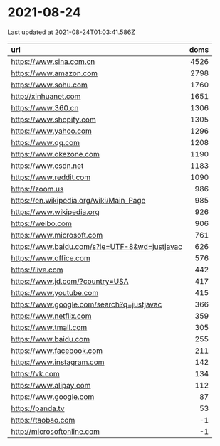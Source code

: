 # 2021-08-24

<!-- BEGIN -->
Last updated at 2021-08-24T01:03:41.586Z

url | doms
:- | -:
https://www.sina.com.cn | 4526
https://www.amazon.com | 2798
https://www.sohu.com | 1760
http://xinhuanet.com | 1651
https://www.360.cn | 1306
https://www.shopify.com | 1305
https://www.yahoo.com | 1296
https://www.qq.com | 1208
https://www.okezone.com | 1190
https://www.csdn.net | 1183
https://www.reddit.com | 1090
https://zoom.us | 986
https://en.wikipedia.org/wiki/Main_Page | 985
https://www.wikipedia.org | 926
https://weibo.com | 906
https://www.microsoft.com | 761
https://www.baidu.com/s?ie=UTF-8&wd=justjavac | 626
https://www.office.com | 576
https://live.com | 442
https://www.jd.com/?country=USA | 417
https://www.youtube.com | 415
https://www.google.com/search?q=justjavac | 366
https://www.netflix.com | 359
https://www.tmall.com | 305
https://www.baidu.com | 255
https://www.facebook.com | 211
https://www.instagram.com | 142
https://vk.com | 134
https://www.alipay.com | 112
https://www.google.com | 87
https://panda.tv | 53
https://taobao.com | -1
http://microsoftonline.com | -1
<!-- END -->
